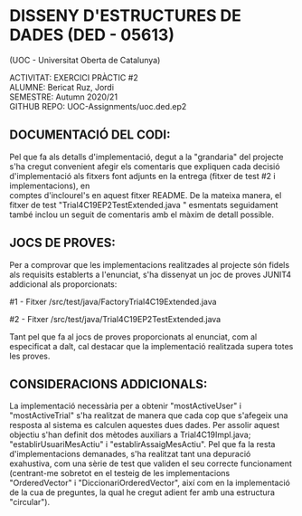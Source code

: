  # DISSENY D'ESTRUCTURES DE DADES (DED - 05613)               

(UOC - Universitat Oberta de Catalunya)     

ACTIVITAT: EXERCICI PRÀCTIC #2                            
ALUMNE: Bericat Ruz, Jordi                           
SEMESTRE: Autumn 2020/21                               
GITHUB REPO: UOC-Assignments/uoc.ded.ep2                  

## DOCUMENTACIÓ DEL CODI:

 Pel que fa als detalls d'implementació, degut a la "grandaria" del projecte s'ha 
 cregut convenient afegir els comentaris que expliquen cada decisió d'implementació 
 als fitxers font adjunts en la entrega (fitxer de test #2 i implementacions), en  
 comptes d'inclourel's en aquest fitxer README. De la mateixa manera, el fitxer 
 de test "Trial4C19EP2TestExtended.java " esmentats seguidament també inclou
 un seguit de comentaris amb el màxim de detall possible. 
 
## JOCS DE PROVES:

 Per a comprovar que les implementacions realitzades al projecte són fidels als 
 requisits establerts a l'enunciat, s'ha dissenyat un joc de proves JUNIT4 
 addicional als proporcionats:

 #1 - Fitxer /src/test/java/FactoryTrial4C19Extended.java
 
 #2 - Fitxer /src/test/java/Trial4C19EP2TestExtended.java 

 Tant pel que fa al jocs de proves proporcionats al enunciat, com al especificat 
 a dalt, cal destacar que la implementació realitzada supera totes les proves.

## CONSIDERACIONS ADDICIONALS:

 La implementació necessària per a obtenir "mostActiveUser" i "mostActiveTrial" s'ha
 realitzat de manera que cada cop que s'afegeix una resposta al sistema es calculen
 aquestes dues dades. Per assolir aquest objectiu s'han definit dos mètodes auxiliars
 a Trial4C19Impl.java; "establirUsuariMesActiu" i "establirAssaigMesActiu". Pel que fa
 la resta d'implementacions demanades, s'ha realitzat tant una depuració exahustiva, 
 com una sèrie de test que validen el seu correcte funcionament (centrant-me sobretot 
 en el testeig de les implementacions "OrderedVector" i "DiccionariOrderedVector", 
 així com en la implementació de la cua de preguntes, la qual he cregut adient fer amb 
 una estructura "circular").
